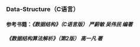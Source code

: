 ### Data-Structure（C语言）

#### 参考书籍：*《数据结构》（C语言版） 严蔚敏 吴伟民 编著*
#### *《数据结构算法解析》（第2版） 高一凡 著*
             
